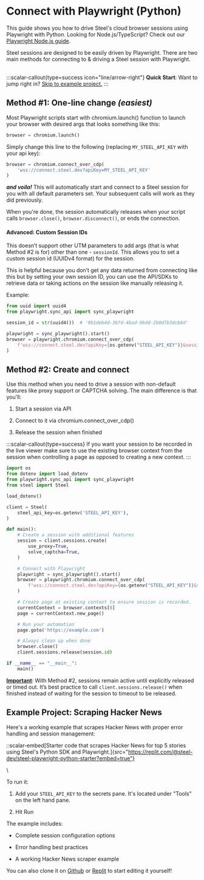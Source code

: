 # Connect with Playwright (Python)

This guide shows you how to drive Steel's cloud browser sessions using Playwright with Python. Looking for Node.js/TypeScript? Check out our [Playwright Node.js guide](/guides/connect-with-playwright-node).

Steel sessions are designed to be easily driven by Playwright. There are two main methods for connecting to & driving a Steel session with Playwright.

\
:::scalar-callout{type=success icon="line/arrow-right"}
**Quick Start**: Want to jump right in? [Skip to example project.](#example-project-scraping-hacker-news)
:::

## Method #1: One-line change _(easiest)_
Most Playwright scripts start with chromium.launch() function to launch your browser with desired args that looks something like this:

```python
browser = chromium.launch()
```

Simply change this line to the following (replacing `MY_STEEL_API_KEY` with your api key):

```python
browser = chromium.connect_over_cdp(
    'wss://connect.steel.dev?apiKey=MY_STEEL_API_KEY'
)
```

**_and voila!_** This will automatically start and connect to a Steel session for you with all default parameters set. Your subsequent calls will work as they did previously.

When you're done, the session automatically releases when your script calls `browser.close()`, `browser.disconnect()`, or ends the connection.

#### Advanced: Custom Session IDs
This doesn’t support other UTM parameters to add args (that is what Method #2 is for) other than one - `sessionId`. This allows you to set a custom session id (UUIDv4 format) for the session.

This is helpful because you don’t get any data returned from connecting like this but by setting your own session ID, you can use the API/SDKs to retrieve data or taking actions on the session like manually releasing it.

Example:

```python
from uuid import uuid4
from playwright.sync_api import sync_playwright

session_id = str(uuid4())  # '9b1deb4d-3b7d-4bad-9bdd-2b0d7b3dcb6d'

playwright = sync_playwright().start()
browser = playwright.chromium.connect_over_cdp(
    f'wss://connect.steel.dev?apiKey={os.getenv("STEEL_API_KEY")}&sessionId={session_id}'
)
```

## Method #2: Create and connect
Use this method when you need to drive a session with non-default features like proxy support or CAPTCHA solving. The main difference is that you'll:

1. Start a session via API

2. Connect to it via chromium.connect_over_cdp()

3. Release the session when finished

:::scalar-callout{type=success}
If you want your session to be recorded in the live viewer make sure to use the existing browser context from the session when controlling a page as opposed to creating a new context.
:::

```python
import os
from dotenv import load_dotenv
from playwright.sync_api import sync_playwright
from steel import Steel

load_dotenv()

client = Steel(
    steel_api_key=os.getenv('STEEL_API_KEY'),
)

def main():
    # Create a session with additional features
    session = client.sessions.create(
        use_proxy=True,
        solve_captcha=True,
    )

    # Connect with Playwright
    playwright = sync_playwright().start()
    browser = playwright.chromium.connect_over_cdp(
        f'wss://connect.steel.dev?apiKey={os.getenv("STEEL_API_KEY")}&sessionId={session.id}'
    )

    # Create page at existing context to ensure session is recorded.
    currentContext = browser.contexts[0]
    page = currentContext.new_page()

    # Run your automation
    page.goto('https://example.com')

    # Always clean up when done
    browser.close()
    client.sessions.release(session.id)

if __name__ == "__main__":
    main()
```

**<u>Important</u>**: With Method #2, sessions remain active until explicitly released or timed out. It’s best practice to call `client.sessions.release()` when finished instead of waiting for the session to timeout to be released.

## Example Project: Scraping Hacker News
Here's a working example that scrapes Hacker News with proper error handling and session management:

::scalar-embed[Starter code that scrapes Hacker News for top 5 stories using Steel's Python SDK and Playwright.]{src="https://replit.com/@steel-dev/steel-playwright-python-starter?embed=true"}

\

To run it:

1. Add your `STEEL_API_KEY` to the secrets pane. It's located under "Tools" on the left hand pane.

2. Hit Run

The example includes:

- Complete session configuration options

- Error handling best practices

- A working Hacker News scraper example

You can also clone it on [Github](https://github.com/steel-dev/steel-cookbook/tree/main/examples/steel-playwright-python-starter) or [Replit](https://replit.com/@steel-dev/steel-playwright-python-starter?v=1) to start editing it yourself!